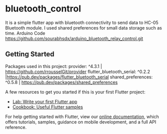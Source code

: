 # bluetooth_control

It is a simple flutter app with bluetooth connectivity to send data to HC-05 Bluetooth module. I used shared preferences for small data storage such as time.
Arduino Code
https://github.com/sourabhsdx/arduino_bluetooth_relay_control.git

## Getting Started

Packages used in this project:
provider: ^4.3.1 | https://github.com/rrousselGit/provider
flutter_bluetooth_serial: ^0.2.2 |https://pub.dev/packages/flutter_bluetooth_serial 
shared_preferences: ^0.5.8 | https://pub.dev/packages/shared_preferences

A few resources to get you started if this is your first Flutter project:

- [Lab: Write your first Flutter app](https://flutter.dev/docs/get-started/codelab)
- [Cookbook: Useful Flutter samples](https://flutter.dev/docs/cookbook)

For help getting started with Flutter, view our
[online documentation](https://flutter.dev/docs), which offers tutorials,
samples, guidance on mobile development, and a full API reference.
